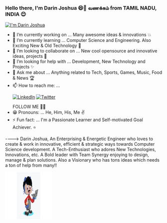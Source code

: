 ### Hello there, I'm Darin Joshua 😄👋 வணக்கம் from TAMIL NADU, INDIA 😊
<!--
**DarinJoshua-dev/DarinJoshua-dev** is a ✨ _special_ ✨ repository because its `README.md` (this file) appears on your GitHub profile. -->
[![I'm Darin Joshua](https://res.cloudinary.com/darin-joshua/image/upload/v1597519821/EnhanceLinkedinBanner_2_o96nrs.png)](https://www.google.com)

- 🔭 I’m currently working on ... Many awesome ideas & innovations 💥
- 🌱 I’m currently learning ... Computer Science and Engineering. Also Exciting New & Old Technology 🤩 
- 👯 I’m looking to collaborate on ... New cool opensource and innovative ideas, projects 🎯
- 🤔 I’m looking for help with ... Development, New Technology and Projects ✨
- 💬 Ask me about ... Anything related to Tech, Sports, Games, Music, Food & News 🏆
- 📫 How to reach me: ... <p><a href="https://www.linkedin.com/in/darin-joshua-d"><img src="https://img.shields.io/badge/LinkedIn--_.svg?style=social&logo=linkedin" alt="LinkedIn"></a> <a href="https://twitter.com/D_DarinJoshua"><img src="https://img.shields.io/badge/Twitter--_.svg?style=social&logo=twitter" alt="Twitter"></a></p> FOLLOW ME 🤗🙂 
- 😁 Pronouns: ... He, Him, His, Me ✌
- ⚡ Fun fact: ... I'm a Passionate Learner and Self-motivated Goal Achiever. ⭐

----> Darin Joshua, An Enterprising & Energetic Engineer who loves to create & work in innovative, efficient & strategic ways towards Computer Science development. A Tech-Enthusiast who adores New Technologies, Innovations, etc. A Bold leader with Team Synergy enjoying to design, manage & plan solutions. Also a Visionary who has tons ideas which needs a ton of help from many!!

<img src="https://github.com/DarinJoshua-dev/DarinJoshua-dev/blob/master/My-Octocats-Profile.gif" width="150" height="150">
